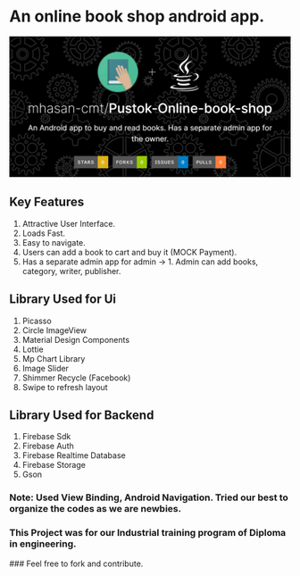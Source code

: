 # An online book shop android app.

<p>
<img src="Pustok-Online-book-shop.png" alt="Pustok Social Preview"/>
</p>

## Key Features
1. Attractive User Interface.
2. Loads Fast.
3. Easy to navigate.
4. Users can add a book to cart and buy it (MOCK Payment).
5. Has a separate admin app for admin -> 1. Admin can add books, category, writer, publisher.

## Library Used for Ui
1. Picasso
2. Circle ImageView
3. Material Design Components
4. Lottie
5. Mp Chart Library
6. Image Slider
7. Shimmer Recycle (Facebook)
8. Swipe to refresh layout

## Library Used for Backend
1. Firebase Sdk
2. Firebase Auth
3. Firebase Realtime Database
4. Firebase Storage
5. Gson

### Note: Used View Binding, Android Navigation. Tried our best to organize the codes as we are newbies.
### This Project was for our Industrial training program of Diploma in engineering.
<p></p>
### Feel free to fork and contribute.
